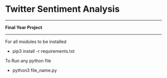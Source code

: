 # Twitter Sentiment Analysis
<hr>
<b>Final Year Project </b> <br><hr>
For all modules to be installed     
<ul><li>pip3 install -r requirements.txt</li></ul>

To Run any python file  
<ul><li>python3 file_name.py</li></ul>


